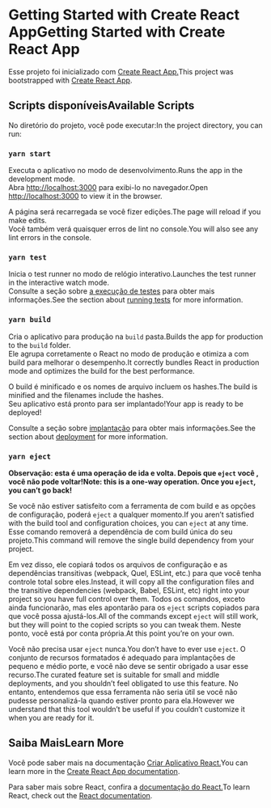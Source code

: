 # <a name="getting-started-with-create-react-app"></a><span data-ttu-id="239a0-101">Getting Started with Create React App</span><span class="sxs-lookup"><span data-stu-id="239a0-101">Getting Started with Create React App</span></span>

<span data-ttu-id="239a0-102">Esse projeto foi inicializado com [Create React App.](https://github.com/facebook/create-react-app)</span><span class="sxs-lookup"><span data-stu-id="239a0-102">This project was bootstrapped with [Create React App](https://github.com/facebook/create-react-app).</span></span>

## <a name="available-scripts"></a><span data-ttu-id="239a0-103">Scripts disponíveis</span><span class="sxs-lookup"><span data-stu-id="239a0-103">Available Scripts</span></span>

<span data-ttu-id="239a0-104">No diretório do projeto, você pode executar:</span><span class="sxs-lookup"><span data-stu-id="239a0-104">In the project directory, you can run:</span></span>

### `yarn start`

<span data-ttu-id="239a0-105">Executa o aplicativo no modo de desenvolvimento.</span><span class="sxs-lookup"><span data-stu-id="239a0-105">Runs the app in the development mode.</span></span>\
<span data-ttu-id="239a0-106">Abra [http://localhost:3000](http://localhost:3000) para exibi-lo no navegador.</span><span class="sxs-lookup"><span data-stu-id="239a0-106">Open [http://localhost:3000](http://localhost:3000) to view it in the browser.</span></span>

<span data-ttu-id="239a0-107">A página será recarregada se você fizer edições.</span><span class="sxs-lookup"><span data-stu-id="239a0-107">The page will reload if you make edits.</span></span>\
<span data-ttu-id="239a0-108">Você também verá quaisquer erros de lint no console.</span><span class="sxs-lookup"><span data-stu-id="239a0-108">You will also see any lint errors in the console.</span></span>

### `yarn test`

<span data-ttu-id="239a0-109">Inicia o test runner no modo de relógio interativo.</span><span class="sxs-lookup"><span data-stu-id="239a0-109">Launches the test runner in the interactive watch mode.</span></span>\
<span data-ttu-id="239a0-110">Consulte a seção sobre [a execução de testes](https://facebook.github.io/create-react-app/docs/running-tests) para obter mais informações.</span><span class="sxs-lookup"><span data-stu-id="239a0-110">See the section about [running tests](https://facebook.github.io/create-react-app/docs/running-tests) for more information.</span></span>

### `yarn build`

<span data-ttu-id="239a0-111">Cria o aplicativo para produção na `build` pasta.</span><span class="sxs-lookup"><span data-stu-id="239a0-111">Builds the app for production to the `build` folder.</span></span>\
<span data-ttu-id="239a0-112">Ele agrupa corretamente o React no modo de produção e otimiza a com build para melhorar o desempenho.</span><span class="sxs-lookup"><span data-stu-id="239a0-112">It correctly bundles React in production mode and optimizes the build for the best performance.</span></span>

<span data-ttu-id="239a0-113">O build é minificado e os nomes de arquivo incluem os hashes.</span><span class="sxs-lookup"><span data-stu-id="239a0-113">The build is minified and the filenames include the hashes.</span></span>\
<span data-ttu-id="239a0-114">Seu aplicativo está pronto para ser implantado!</span><span class="sxs-lookup"><span data-stu-id="239a0-114">Your app is ready to be deployed!</span></span>

<span data-ttu-id="239a0-115">Consulte a seção sobre [implantação](https://facebook.github.io/create-react-app/docs/deployment) para obter mais informações.</span><span class="sxs-lookup"><span data-stu-id="239a0-115">See the section about [deployment](https://facebook.github.io/create-react-app/docs/deployment) for more information.</span></span>

### `yarn eject`

<span data-ttu-id="239a0-116">**Observação: esta é uma operação de ida e volta. Depois que `eject` você , você não pode voltar!**</span><span class="sxs-lookup"><span data-stu-id="239a0-116">**Note: this is a one-way operation. Once you `eject`, you can’t go back!**</span></span>

<span data-ttu-id="239a0-117">Se você não estiver satisfeito com a ferramenta de com build e as opções de configuração, poderá `eject` a qualquer momento.</span><span class="sxs-lookup"><span data-stu-id="239a0-117">If you aren’t satisfied with the build tool and configuration choices, you can `eject` at any time.</span></span> <span data-ttu-id="239a0-118">Esse comando removerá a dependência de com build única do seu projeto.</span><span class="sxs-lookup"><span data-stu-id="239a0-118">This command will remove the single build dependency from your project.</span></span>

<span data-ttu-id="239a0-119">Em vez disso, ele copiará todos os arquivos de configuração e as dependências transitivas (webpack, Quel, ESLint, etc.) para que você tenha controle total sobre eles.</span><span class="sxs-lookup"><span data-stu-id="239a0-119">Instead, it will copy all the configuration files and the transitive dependencies (webpack, Babel, ESLint, etc) right into your project so you have full control over them.</span></span> <span data-ttu-id="239a0-120">Todos os comandos, exceto ainda funcionarão, mas eles apontarão para os `eject` scripts copiados para que você possa ajustá-los.</span><span class="sxs-lookup"><span data-stu-id="239a0-120">All of the commands except `eject` will still work, but they will point to the copied scripts so you can tweak them.</span></span> <span data-ttu-id="239a0-121">Neste ponto, você está por conta própria.</span><span class="sxs-lookup"><span data-stu-id="239a0-121">At this point you’re on your own.</span></span>

<span data-ttu-id="239a0-122">Você não precisa usar `eject` nunca.</span><span class="sxs-lookup"><span data-stu-id="239a0-122">You don’t have to ever use `eject`.</span></span> <span data-ttu-id="239a0-123">O conjunto de recursos formatados é adequado para implantações de pequeno e médio porte, e você não deve se sentir obrigado a usar esse recurso.</span><span class="sxs-lookup"><span data-stu-id="239a0-123">The curated feature set is suitable for small and middle deployments, and you shouldn’t feel obligated to use this feature.</span></span> <span data-ttu-id="239a0-124">No entanto, entendemos que essa ferramenta não seria útil se você não pudesse personalizá-la quando estiver pronto para ela.</span><span class="sxs-lookup"><span data-stu-id="239a0-124">However we understand that this tool wouldn’t be useful if you couldn’t customize it when you are ready for it.</span></span>

## <a name="learn-more"></a><span data-ttu-id="239a0-125">Saiba Mais</span><span class="sxs-lookup"><span data-stu-id="239a0-125">Learn More</span></span>

<span data-ttu-id="239a0-126">Você pode saber mais na documentação [Criar Aplicativo React.](https://facebook.github.io/create-react-app/docs/getting-started)</span><span class="sxs-lookup"><span data-stu-id="239a0-126">You can learn more in the [Create React App documentation](https://facebook.github.io/create-react-app/docs/getting-started).</span></span>

<span data-ttu-id="239a0-127">Para saber mais sobre React, confira a [documentação do React.](https://reactjs.org/)</span><span class="sxs-lookup"><span data-stu-id="239a0-127">To learn React, check out the [React documentation](https://reactjs.org/).</span></span>

